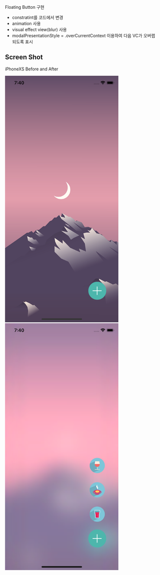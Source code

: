 Floating Button 구현 
* constratint를 코드에서 변경 
* animation 사용
* visual effect view(blur) 사용
* modalPresentationStyle = .overCurrentContext 이용하여 다음 VC가 오버랩 되도록 표시 

Screen Shot
---
iPhoneXS
Before and After

<img src="./screen1.png" width="375"> <img src="./screen2.png" width="375">
